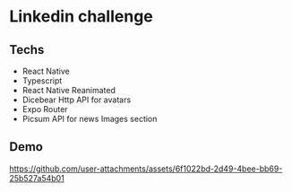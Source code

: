 # Linkedin challenge

## Techs

- React Native
- Typescript
- React Native Reanimated
- Dicebear Http API for avatars
- Expo Router
- Picsum API for news Images section

## Demo


https://github.com/user-attachments/assets/6f1022bd-2d49-4bee-bb69-25b527a54b01

